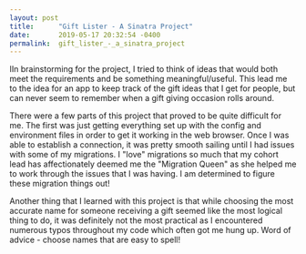 ```yaml
---
layout: post
title:      "Gift Lister - A Sinatra Project"
date:       2019-05-17 20:32:54 -0400
permalink:  gift_lister_-_a_sinatra_project
---
```



IIn brainstorming for the project, I tried to think of ideas that would both meet the requirements and be something meaningful/useful. This lead me to the idea for an app to keep track of the gift ideas that I get for people, but can never seem to remember when a gift giving occasion rolls around. 

There were a few parts of this project that proved to be quite difficult for me. The first was just getting everything set up with the config and environment files in order to get it working in the web browser. Once I was able to establish a connection, it was pretty smooth sailing until I had issues with some of my migrations. I "love" migrations so much that my cohort lead has affectionately deemed me the "Migration Queen" as she helped me to work through the issues that I was having. I am determined to figure these migration things out!

Another thing that I learned with this project is that while choosing the most accurate name for someone receiving a gift seemed like the most logical thing to do, it was definitely not the most practical as I encountered numerous typos throughout my code which often got me hung up. Word of advice - choose names that are easy to spell!


